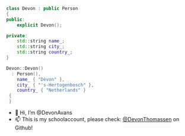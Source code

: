 ```c++
class Devon : public Person
{
public:
    explicit Devon();

private:
    std::string name_;
    std::string city_;
    std::string country_;
}

Devon::Devon()
  : Person(),
    name_ { "Dèvon" },
    city_ { "'s-Hertogenbosch" },
    country_ { "Netherlands" }
 {
 }
```
- 👋 Hi, I’m @DevonAvans
- 📫 This is my schoolaccount, please check: [@DevonThomassen](https://github.com/DevonThomassen) on Github!
